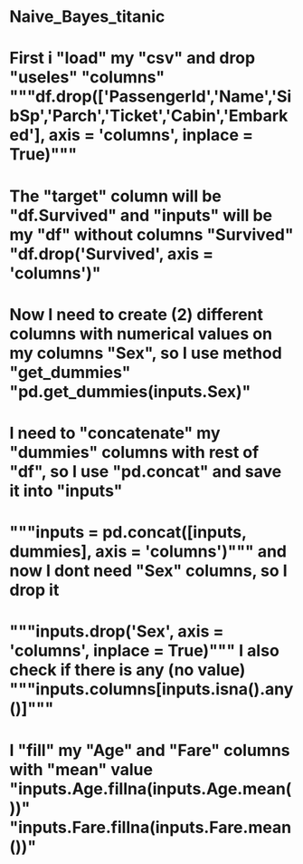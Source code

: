 # Naive_Bayes_titanic
# First i "load" my "csv" and drop "useles" "columns" """df.drop(['PassengerId','Name','SibSp','Parch','Ticket','Cabin','Embarked'],  axis = 'columns', inplace = True)"""
# The "target" column will be "df.Survived" and "inputs" will be my "df" without columns "Survived" "df.drop('Survived', axis = 'columns')"
# Now I need to create (2) different columns with numerical values on my columns "Sex", so I use method "get_dummies" "pd.get_dummies(inputs.Sex)"
# I need to "concatenate" my "dummies" columns with rest of "df", so I use "pd.concat" and save it into "inputs" 
# """inputs = pd.concat([inputs, dummies], axis = 'columns')""" and now I dont need "Sex" columns, so I drop it 
# """inputs.drop('Sex', axis = 'columns', inplace = True)""" I also check if there is any (no value) """inputs.columns[inputs.isna().any()]"""
# I "fill" my "Age" and "Fare" columns with "mean" value "inputs.Age.fillna(inputs.Age.mean())" "inputs.Fare.fillna(inputs.Fare.mean())"
